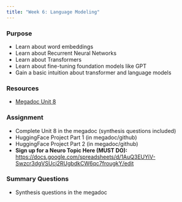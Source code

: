 ```yaml
---
title: "Week 6: Language Modeling"
---
```



### Purpose

- Learn about word embeddings
- Learn about Recurrent Neural Networks
- Learn about Transformers
- Learn about fine-tuning foundation models like GPT
- Gain a basic intuition about transformer and language models

### Resources

- [Megadoc Unit 8](../megadoc/unit-08)
  
### Assignment

- Complete Unit 8 in the megadoc (synthesis questions included)
- HuggingFace Project Part 1 (in megadoc/github)
- HuggingFace Project Part 2 (in megadoc/github)
- **Sign up for a Neuro Topic Here (MUST DO):** https://docs.google.com/spreadsheets/d/1AuQ3EUYiV-Swzcr3dgVSUcj2RUgbdkCW6qc7frougkY/edit

### Summary Questions

- Synthesis questions in the megadoc
